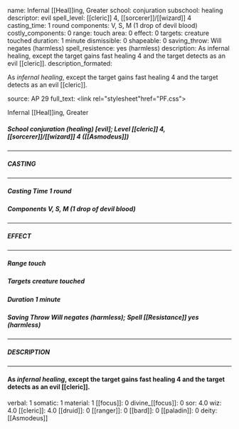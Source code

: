 name: Infernal [[Heal]]ing, Greater
school: conjuration
subschool: healing
descriptor: evil
spell_level: [[cleric]] 4, [[sorcerer]]/[[wizard]] 4
casting_time: 1 round
components: V, S, M (1 drop of devil blood)
costly_components: 0
range: touch
area: 0
effect: 0
targets: creature touched
duration: 1 minute
dismissible: 0
shapeable: 0
saving_throw: Will negates (harmless)
spell_resistence: yes (harmless)
description: As infernal healing, except the target gains fast healing 4 and the target detects as an evil [[cleric]].
description_formated: <p>As <i>infernal healing</i>, except the target gains fast healing 4 and the target detects as an evil [[cleric]].</p>
source: AP 29
full_text: <link rel="stylesheet"href="PF.css"><div class="heading"><p class="alignleft">Infernal [[Heal]]ing, Greater</p><div style="clear: both;"></div></div><div><h5><b>School </b>conjuration (healing) [evil]; <b>Level </b>[[cleric]] 4, [[sorcerer]]/[[wizard]] 4 ([[Asmodeus]])</h5></div><hr/><div><h5><b>CASTING</b></h5></div><hr/><div><h5><b>Casting Time </b>1 round</h5><h5><b>Components </b>V, S, M (1 drop of devil blood)</h5></div><hr/><div><h5><b>EFFECT</b></h5></div><hr/><div><h5><b>Range </b>touch</h5><h5><b>Targets </b>creature touched</h5><h5><b>Duration </b>1 minute</h5><h5><b>Saving Throw </b>Will negates (harmless); <b>Spell [[Resistance]] </b>yes (harmless)</h5></div><hr/><div><h5><b>DESCRIPTION</b></h5></div><hr/><div><h4><p>As <i>infernal healing</i>, except the target gains fast healing 4 and the target detects as an evil [[cleric]].</p></h4></div>
verbal: 1
somatic: 1
material: 1
[[focus]]: 0
divine_[[focus]]: 0
sor: 4.0
wiz: 4.0
[[cleric]]: 4.0
[[druid]]: 0
[[ranger]]: 0
[[bard]]: 0
[[paladin]]: 0
deity: [[Asmodeus]]
